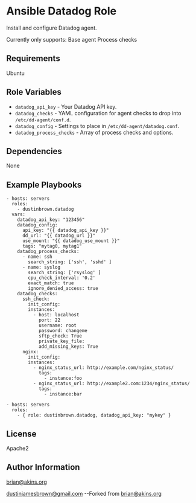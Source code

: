 Ansible Datadog Role
========

Install and configure Datadog agent.

Currently only supports:
Base agent
Process checks

Requirements
------------

Ubuntu

Role Variables
--------------

- `datadog_api_key` - Your Datadog API key.
- `datadog_checks` - YAML configuration for agent checks to drop into `/etc/dd-agent/conf.d`.
- `datadog_config` - Settings to place in `/etc/dd-agent/datadog.conf`.
- `datadog_process_checks` - Array of process checks and options.

Dependencies
------------
None

Example Playbooks
-------------------------
```
- hosts: servers
  roles:
    - dustinbrown.datadog
  vars:
    datadog_api_key: "123456"
    datadog_config:
      api_key: "{{ datadog_api_key }}"
      dd_url: "{{ datadog_url }}"
      use_mount: "{{ datadog_use_mount }}"
      tags: "mytag0, mytag1"
    datadog_process_checks:
      - name: ssh
        search_string: ['ssh', 'sshd' ]
      - name: syslog
        search_string: ['rsyslog' ]
        cpu_check_interval: '0.2'
        exact_match: true
        ignore_denied_access: true
    datadog_checks:
      ssh_check:
        init_config:
        instances:
          - host: localhost
            port: 22
            username: root
            password: changeme
            sftp_check: True
            private_key_file:
            add_missing_keys: True
      nginx:
        init_config:
        instances:
          - nginx_status_url: http://example.com/nginx_status/
            tags:
              - instance:foo
          - nginx_status_url: http://example2.com:1234/nginx_status/
            tags:
              - instance:bar
```

```
- hosts: servers
  roles:
    - { role: dustinbrown.datadog, datadog_api_key: "mykey" }
```

License
-------

Apache2

Author Information
------------------

brian@akins.org

dustinjamesbrown@gmail.com --Forked from brian@akins.org

